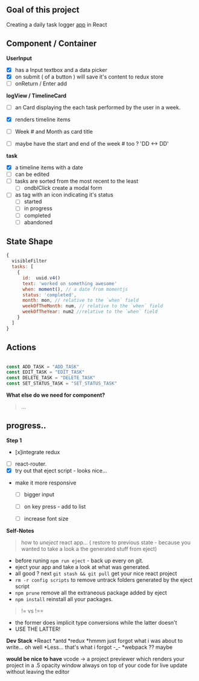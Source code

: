 ## Goal of this project
Creating a daily task logger [app](https://mimieam.github.io/timelog/) in React

## Component / Container

**UserInput**
  - [x] has a Input textbox and a data picker
  - [x] on submit ( of a button ) will save it's content to redux store
  - [ ] onReturn / Enter add

**logView / TimelineCard**
  - [ ] an Card displaying the each task performed by the user in a week.
  - [x] renders timeline items
  - [ ] Week # and Month as card title
  - [ ] maybe have the start and end of the week # too ? 'DD <-> DD'


**task**
  - [x] a timeline items with a date
  - [ ] can be edited 
  - [ ] tasks are sorted from the most recent to the least
    *  [ ] ondblClick create a modal form 
  - [ ] as tag with an icon indicating it's status
    * [ ] started
    * [ ] in progress
    * [ ] completed
    * [ ] abandoned

## State Shape

```javascript
{
  visibleFilter
  tasks: [
    {
      id:  uuid.v4() 
      text: 'worked on something awesome'
      when: moment(), // a date from momentjs 
      status: 'completed',
      month: mon, // relative to the `when` field 
      weekOfTheMonth: num, // relative to the `when` field 
      weekOfTheYear: num2 //relative to the `when` field 
    }
  ]
}
```

## Actions
```javascript

const ADD_TASK = "ADD_TASK"
const EDIT_TASK = "EDIT_TASK"
const DELETE_TASK = "DELETE_TASK"
const SET_STATUS_TASK = "SET_STATUS_TASK"


```

**What else do we need for component?**
> ...


## progress..
**Step 1**
- [x]integrate redux
- [ ] react-router.
- [x] try out that eject script  - looks nice... 
- make it more responsive 
  - [ ] bigger input 
  - [ ] on key press - add to list
  - [ ] increase font size


**Self-Notes**
> how to *uneject* react app... ( restore to previous state -  because you wanted to take a look a the generated stuff from eject)
- before runing `npm run eject` - back up every on git.
- eject your app and take a look at what was generated.
-  all good ? next `git stash && git pull` get your nice react project
- `rm -r config scripts` to remove untrack folders generated by the eject script
- `npm prune` remove all the extraneous package added by eject
- `npm install` reinstall all your packages.

> != vs !== 
- the former does implicit type conversions while the latter doesn't
- USE THE LATTER! 

**Dev Stack**
  *React
  *antd
  *redux
  *hmmm just forgot what i was about to write... oh well
  *Less... that's what i forgot -_-
  *webpack ?? maybe



**would be nice to have**
vcode -> a project previewer which renders your project in a .5 opacity window always on top of your code for live update without leaving the editor
